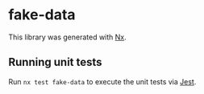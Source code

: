 # fake-data

This library was generated with [Nx](https://nx.dev).

## Running unit tests

Run `nx test fake-data` to execute the unit tests via [Jest](https://jestjs.io).
